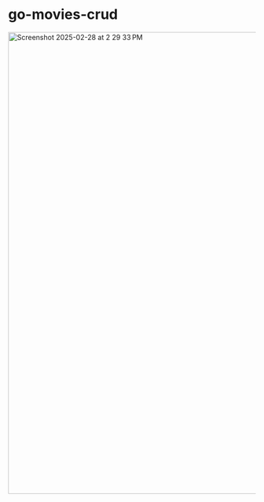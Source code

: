# go-movies-crud
<img width="939" alt="Screenshot 2025-02-28 at 2 29 33 PM" src="https://github.com/user-attachments/assets/5a1931cb-6d72-4a35-b92f-d7680b3548cf" />
